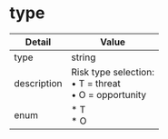 # type
| Detail | Value |
| ------ | ----- |
| type | string |
| description | Risk type selection:<br/> • T = threat<br/> • O = opportunity |
| enum | * T<br/>* O |
